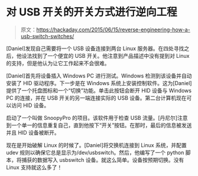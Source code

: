 # 对 USB 开关的开关方式进行逆向工程

> 原文：<https://hackaday.com/2015/06/15/reverse-engineering-how-a-usb-switch-switches/>

[Daniel]发现自己需要将一个 USB 设备连接到两台 Linux 服务器。在四处寻找之后，他设法找到了一个便宜的 USB 开关。他注意到产品描述中没有提到对 Linux 的支持，但是他认为让它工作起来不会很难。

[Daniel]首先将设备插入 Windows PC 进行测试。Windows 检测到该设备并自动安装了 HID 驱动程序。下一步是在 Windows 系统上安装控制软件。这为[Daniel]提供了一个托盘图标和一个“切换”功能。单击此按钮会断开 HID 设备与 Windows PC 的连接，并在 USB 开关的另一端连接实际的 USB 设备。第二台计算机现在可以访问 HID 设备。

启动了一个叫做 SnoopyPro 的项目。该软件用于检查 USB 流量。[丹尼尔]注意到一个单一的信息重复自己，直到他按下“开关”按钮。在那时，最后的信息被发送并且 HID 设备被断开。

现在是开始破解 Linux 的时候了。[Daniel]将交换机连接到 Linux 系统，并配置 udev 规则以确保它总是显示为/dev/usbswitch。然后，他编写了一个 python 脚本，将捕获的数据写入 usbswitch 设备。就这么简单。设备按预期切换。没有 Linux 支持就这么多了！